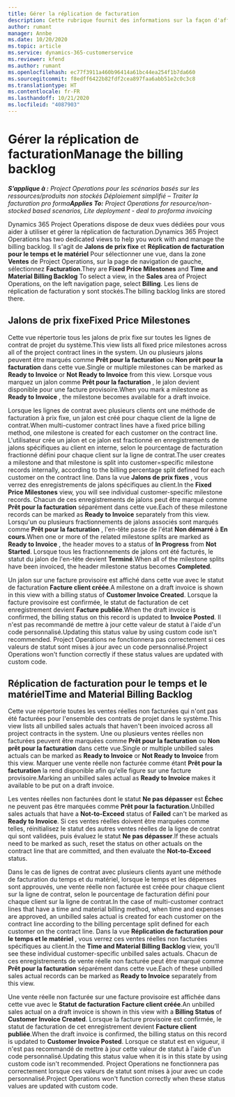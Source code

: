 ```yaml
---
title: Gérer la réplication de facturation
description: Cette rubrique fournit des informations sur la façon d'afficher et d'utiliser la réplication de facturation dans Project Operations.
author: rumant
manager: Annbe
ms.date: 10/20/2020
ms.topic: article
ms.service: dynamics-365-customerservice
ms.reviewer: kfend
ms.author: rumant
ms.openlocfilehash: ec77f3911a460b96414a61bc44ea254f1b7da660
ms.sourcegitcommit: f8edff6422b82fdf2cea897faa6abb51e2c0c3c8
ms.translationtype: HT
ms.contentlocale: fr-FR
ms.lasthandoff: 10/21/2020
ms.locfileid: "4087903"
---
```

# <a name="manage-the-billing-backlog"></a><span data-ttu-id="2a886-103">Gérer la réplication de facturation</span><span class="sxs-lookup"><span data-stu-id="2a886-103">Manage the billing backlog</span></span>

<span data-ttu-id="2a886-104">_**S’applique à :** Project Operations pour les scénarios basés sur les ressources/produits non stockés Déploiement simplifié – Traiter la facturation pro forma_</span><span class="sxs-lookup"><span data-stu-id="2a886-104">_**Applies To:** Project Operations for resource/non-stocked based scenarios, Lite deployment - deal to proforma invoicing_</span></span>

<span data-ttu-id="2a886-105">Dynamics 365 Project Operations dispose de deux vues dédiées pour vous aider à utiliser et gérer la réplication de facturation.</span><span class="sxs-lookup"><span data-stu-id="2a886-105">Dynamics 365 Project Operations has two dedicated views to help you work with and manage the billing backlog.</span></span> <span data-ttu-id="2a886-106">Il s'agit de **Jalons de prix fixe** et **Réplication de facturation pour le temps et le matériel** Pour sélectionner une vue, dans la zone **Ventes** de Project Operations, sur la page de navigation de gauche, sélectionnez **Facturation**.</span><span class="sxs-lookup"><span data-stu-id="2a886-106">They are **Fixed Price Milestones** and **Time and Material Billing Backlog** To select a view, in the **Sales** area of Project Operations, on the left navigation page, select **Billing**.</span></span> <span data-ttu-id="2a886-107">Les liens de réplication de facturation y sont stockés.</span><span class="sxs-lookup"><span data-stu-id="2a886-107">The billing backlog links are stored there.</span></span>

## <a name="fixed-price-milestones"></a><span data-ttu-id="2a886-108">Jalons de prix fixe</span><span class="sxs-lookup"><span data-stu-id="2a886-108">Fixed Price Milestones</span></span>

<span data-ttu-id="2a886-109">Cette vue répertorie tous les jalons de prix fixe sur toutes les lignes de contrat de projet du système.</span><span class="sxs-lookup"><span data-stu-id="2a886-109">This view lists all fixed price milestones across all of the project contract lines in the system.</span></span> <span data-ttu-id="2a886-110">Un ou plusieurs jalons peuvent être marqués comme **Prêt pour la facturation** ou **Non prêt pour la facturation** dans cette vue.</span><span class="sxs-lookup"><span data-stu-id="2a886-110">Single or multiple milestones can be marked as **Ready to Invoice** or **Not Ready to Invoice** from this view.</span></span> <span data-ttu-id="2a886-111">Lorsque vous marquez un jalon comme **Prêt pour la facturation** , le jalon devient disponible pour une facture provisoire.</span><span class="sxs-lookup"><span data-stu-id="2a886-111">When you mark a milestone as **Ready to Invoice** , the milestone becomes available for a draft invoice.</span></span>

<span data-ttu-id="2a886-112">Lorsque les lignes de contrat avec plusieurs clients ont une méthode de facturation à prix fixe, un jalon est créé pour chaque client de la ligne de contrat.</span><span class="sxs-lookup"><span data-stu-id="2a886-112">When multi-customer contract lines have a fixed price billing method, one milestone is created for each customer on the contract line.</span></span> <span data-ttu-id="2a886-113">L'utilisateur crée un jalon et ce jalon est fractionné en enregistrements de jalons spécifiques au client en interne, selon le pourcentage de facturation fractionné défini pour chaque client sur la ligne de contrat.</span><span class="sxs-lookup"><span data-stu-id="2a886-113">The user creates a milestone and that milestone is split into customer=specific milestone records internally, according to the billing percentage split defined for each customer on the contract line.</span></span> <span data-ttu-id="2a886-114">Dans la vue **Jalons de prix fixes** , vous verrez des enregistrements de jalons spécifiques au client.</span><span class="sxs-lookup"><span data-stu-id="2a886-114">In the **Fixed Price Milestones** view, you will see individual customer-specific milestone records.</span></span> <span data-ttu-id="2a886-115">Chacun de ces enregistrements de jalons peut être marqué comme **Prêt pour la facturation** séparément dans cette vue.</span><span class="sxs-lookup"><span data-stu-id="2a886-115">Each of these milestone records can be marked as **Ready to Invoice** separately from this view.</span></span> <span data-ttu-id="2a886-116">Lorsqu'un ou plusieurs fractionnements de jalons associés sont marqués comme **Prêt pour la facturation** , l'en-tête passe de l'état **Non démarré** à **En cours**.</span><span class="sxs-lookup"><span data-stu-id="2a886-116">When one or more of the related milestone splits are marked as **Ready to Invoice** , the header moves to a status of **In Progress** from **Not Started**.</span></span> <span data-ttu-id="2a886-117">Lorsque tous les fractionnements de jalons ont été facturés, le statut du jalon de l'en-tête devient **Terminé**.</span><span class="sxs-lookup"><span data-stu-id="2a886-117">When all of the milestone splits have been invoiced, the header milestone status becomes **Completed**.</span></span>

<span data-ttu-id="2a886-118">Un jalon sur une facture provisoire est affiché dans cette vue avec le statut de facturation **Facture client créée**.</span><span class="sxs-lookup"><span data-stu-id="2a886-118">A milestone on a draft invoice is shown in this view with a billing status of **Customer Invoice Created**.</span></span> <span data-ttu-id="2a886-119">Lorsque la facture provisoire est confirmée, le statut de facturation de cet enregistrement devient **Facture publiée**.</span><span class="sxs-lookup"><span data-stu-id="2a886-119">When the draft invoice is confirmed, the billing status on this record is updated to **Invoice Posted**.</span></span> <span data-ttu-id="2a886-120">Il n'est pas recommandé de mettre à jour cette valeur de statut à l'aide d'un code personnalisé.</span><span class="sxs-lookup"><span data-stu-id="2a886-120">Updating this status value by using custom code isn't recommended.</span></span> <span data-ttu-id="2a886-121">Project Operations ne fonctionnera pas correctement si ces valeurs de statut sont mises à jour avec un code personnalisé.</span><span class="sxs-lookup"><span data-stu-id="2a886-121">Project Operations won't function correctly if these status values are updated with custom code.</span></span>

## <a name="time-and-material-billing-backlog"></a><span data-ttu-id="2a886-122">Réplication de facturation pour le temps et le matériel</span><span class="sxs-lookup"><span data-stu-id="2a886-122">Time and Material Billing Backlog</span></span>

<span data-ttu-id="2a886-123">Cette vue répertorie toutes les ventes réelles non facturées qui n'ont pas été facturées pour l'ensemble des contrats de projet dans le système.</span><span class="sxs-lookup"><span data-stu-id="2a886-123">This view lists all unbilled sales actuals that haven't been invoiced across all project contracts in the system.</span></span> <span data-ttu-id="2a886-124">Une ou plusieurs ventes réelles non facturées peuvent être marquées comme **Prêt pour la facturation** ou **Non prêt pour la facturation** dans cette vue.</span><span class="sxs-lookup"><span data-stu-id="2a886-124">Single or multiple unbilled sales actuals can be marked as **Ready to Invoice** or **Not Ready to Invoice** from this view.</span></span> <span data-ttu-id="2a886-125">Marquer une vente réelle non facturée comme étant **Prêt pour la facturation** la rend disponible afin qu'elle figure sur une facture provisoire.</span><span class="sxs-lookup"><span data-stu-id="2a886-125">Marking an unbilled sales actual as **Ready to Invoice** makes it available to be put on a draft invoice.</span></span>

<span data-ttu-id="2a886-126">Les ventes réelles non facturées dont le statut **Ne pas dépasser** est **Échec** ne peuvent pas être marquées comme **Prêt pour la facturation**.</span><span class="sxs-lookup"><span data-stu-id="2a886-126">Unbilled sales actuals that have a **Not-to-Exceed** status of **Failed** can't be marked as **Ready to Invoice**.</span></span> <span data-ttu-id="2a886-127">Si ces ventes réelles doivent être marquées comme telles, réinitialisez le statut des autres ventes réelles de la ligne de contrat qui sont validées, puis évaluez le statut **Ne pas dépasser**.</span><span class="sxs-lookup"><span data-stu-id="2a886-127">If these actuals need to be marked as such, reset the status on other actuals on the contract line that are committed, and then evaluate the **Not-to-Exceed** status.</span></span>

<span data-ttu-id="2a886-128">Dans le cas de lignes de contrat avec plusieurs clients ayant une méthode de facturation du temps et du matériel, lorsque le temps et les dépenses sont approuvés, une vente réelle non facturée est créée pour chaque client sur la ligne de contrat, selon le pourcentage de facturation défini pour chaque client sur la ligne de contrat.</span><span class="sxs-lookup"><span data-stu-id="2a886-128">In the case of multi-customer contract lines that have a time and material billing method, when time and expenses are approved, an unbilled sales actual is created for each customer on the contract line according to the billing percentage split defined for each customer on the contract line.</span></span> <span data-ttu-id="2a886-129">Dans la vue **Réplication de facturation pour le temps et le matériel** , vous verrez ces ventes réelles non facturées spécifiques au client.</span><span class="sxs-lookup"><span data-stu-id="2a886-129">In the **Time and Material Billing Backlog** view, you'll see these individual customer-specific unbilled sales actuals.</span></span> <span data-ttu-id="2a886-130">Chacun de ces enregistrements de vente réelle non facturée peut être marqué comme **Prêt pour la facturation** séparément dans cette vue.</span><span class="sxs-lookup"><span data-stu-id="2a886-130">Each of these unbilled sales actual records can be marked as **Ready to Invoice** separately from this view.</span></span>

<span data-ttu-id="2a886-131">Une vente réelle non facturée sur une facture provisoire est affichée dans cette vue avec le **Statut de facturation** **Facture client créée**.</span><span class="sxs-lookup"><span data-stu-id="2a886-131">An unbilled sales actual on a draft invoice is shown in this view with a **Billing Status** of **Customer Invoice Created**.</span></span> <span data-ttu-id="2a886-132">Lorsque la facture provisoire est confirmée, le statut de facturation de cet enregistrement devient **Facture client publiée**.</span><span class="sxs-lookup"><span data-stu-id="2a886-132">When the draft invoice is confirmed, the billing status on this record is updated to **Customer Invoice Posted**.</span></span> <span data-ttu-id="2a886-133">Lorsque ce statut est en vigueur, il n'est pas recommandé de mettre à jour cette valeur de statut à l'aide d'un code personnalisé.</span><span class="sxs-lookup"><span data-stu-id="2a886-133">Updating this status value when it is in this state by using custom code isn't recommended.</span></span> <span data-ttu-id="2a886-134">Project Operations ne fonctionnera pas correctement lorsque ces valeurs de statut sont mises à jour avec un code personnalisé.</span><span class="sxs-lookup"><span data-stu-id="2a886-134">Project Operations won't function correctly when these status values are updated with custom code.</span></span>
